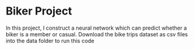 # Biker Project
In this project, I construct a neural network which can predict whether a biker is a member or casual.
Download the bike trips dataset as csv files into the data folder to run this code
